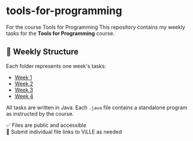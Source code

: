 # tools-for-programming
For the course Tools for Programming
This repository contains my weekly tasks for the **Tools for Programming** course.

## 📆 Weekly Structure

Each folder represents one week's tasks:

- [Week 1](./week1/)
- [Week 2](./week2/)
- [Week 3](./week3/)
- [Week 4](./week4/)



All tasks are written in Java. Each `.java` file contains a standalone program as instructed by the course.



✅ Files are public and accessible  
🔗 Submit individual file links to ViLLE as needed
